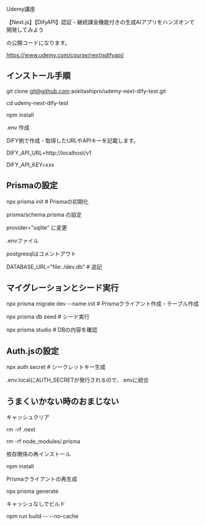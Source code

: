 Udemy講座 

【Next.js】【DifyAPI】認証・継続課金機能付きの生成AIアプリをハンズオンで開発してみよう

の公開コードになります。

https://www.udemy.com/course/nextjsdifyapi/

## インストール手順

git clone git@github.com:aokitashipro/udemy-next-dify-test.git

cd udemy-next-dify-test

npm install

.env 作成

DIFY側で作成・取得したURLやAPIキーを記載します。

DIFY_API_URL=http://localhost/v1

DIFY_API_KEY=xxx

## Prismaの設定

npx prisma init # Prismaの初期化

prisma/schema.prisma の設定

provider="sqlite" に変更

.envファイル

postgresqlはコメントアウト

DATABASE_URL="file:./dev.db" # 追記

## マイグレーションとシード実行

npx prisma migrate dev --name init # Prismaクライアント作成・テーブル作成

npx prisma db seed # シード実行

npx prisma studio # DBの内容を確認

## Auth.jsの設定

npx auth secret # シークレットキー生成

.env.localにAUTH_SECRETが発行されるので、.envに統合

## うまくいかない時のおまじない

キャッシュクリア

rm -rf .next

rm -rf node_modules/.prisma

依存関係の再インストール

npm install

Prismaクライアントの再生成

npx prisma generate

キャッシュなしでビルド

npm run build -- --no-cache

